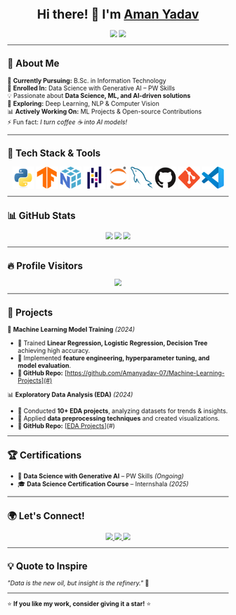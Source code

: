 <h1 align="center">
  Hi there! 👋 I'm <a href="https://www.linkedin.com/in/aman-yadav-6b64b6253/" target="_blank">Aman Yadav</a>
</h1>

<p align="center">
  <img src="https://media.giphy.com/media/hvRJCLFzcasrR4ia7z/giphy.gif" width="40px"/>
  <img src="https://readme-typing-svg.herokuapp.com?font=Roboto&color=%23F7A41D&size=25&center=true&vCenter=true&width=550&lines=Aspiring+Data+Scientist+%7C+ML+Enthusiast;AI+%26+Data+Science+Explorer;Open+Source+Contributor;Passionate+about+AI-driven+Solutions">
</p>

---

## 📌 **About Me**
🌱 **Currently Pursuing:** B.Sc. in Information Technology  
📖 **Enrolled In:** Data Science with Generative AI – PW Skills  
💡 Passionate about **Data Science, ML, and AI-driven solutions**  
🔬 **Exploring:** Deep Learning, NLP & Computer Vision  
📊 **Actively Working On:** ML Projects & Open-source Contributions  
⚡ Fun fact: *I turn coffee ☕ into AI models!*

---


## 🚀 **Tech Stack & Tools**
<p align="center">
  <img src="https://raw.githubusercontent.com/devicons/devicon/master/icons/python/python-original.svg" alt="python" width="50" height="50"/>
  <img src="https://raw.githubusercontent.com/devicons/devicon/master/icons/tensorflow/tensorflow-original.svg" alt="tensorflow" width="50" height="50"/>
  <img src="https://raw.githubusercontent.com/devicons/devicon/master/icons/numpy/numpy-original.svg" alt="numpy" width="50" height="50"/>
  <img src="https://raw.githubusercontent.com/devicons/devicon/master/icons/pandas/pandas-original.svg" alt="pandas" width="50" height="50"/>
  <img src="https://raw.githubusercontent.com/devicons/devicon/master/icons/jupyter/jupyter-original.svg" alt="jupyter" width="50" height="50"/>
  <img src="https://raw.githubusercontent.com/devicons/devicon/master/icons/mysql/mysql-original.svg" alt="mysql" width="50" height="50"/>
  <img src="https://raw.githubusercontent.com/devicons/devicon/master/icons/github/github-original.svg" alt="github" width="50" height="50"/>
  <img src="https://raw.githubusercontent.com/devicons/devicon/master/icons/git/git-original.svg" alt="git" width="50" height="50"/>
  <img src="https://raw.githubusercontent.com/devicons/devicon/master/icons/vscode/vscode-original.svg" alt="vscode" width="50" height="50"/>
</p>


---

## 📊 **GitHub Stats**
<div align="center">
  <img src="https://github-readme-stats.vercel.app/api?username=Amanyadav-07&show_icons=true&theme=radical" width="400">
  <img src="https://github-readme-streak-stats.herokuapp.com/?user=Amanyadav-07&theme=radical" width="400">
  <img src="https://github-readme-stats.vercel.app/api/top-langs/?username=Amanyadav-07&layout=compact&theme=radical" width="400"/>
</div>

---

## 🔥 **Profile Visitors**
<p align="center">
  <img src="https://komarev.com/ghpvc/?username=Amanyadav-07&label=Profile%20Views&color=brightgreen&style=flat" />
</p>

---

## 🚀 **Projects**
🚀 **Machine Learning Model Training** *(2024)*  
- 🔹 Trained **Linear Regression, Logistic Regression, Decision Tree** achieving high accuracy.  
- 🔹 Implemented **feature engineering, hyperparameter tuning, and model evaluation**.  
- **🔗 GitHub Repo:** [https://github.com/Amanyadav-07/Machine-Learning-Projects](#)  

📊 **Exploratory Data Analysis (EDA)** *(2024)*  
- 🔹 Conducted **10+ EDA projects**, analyzing datasets for trends & insights.  
- 🔹 Applied **data preprocessing techniques** and created visualizations.  
- **🔗 GitHub Repo:** [[EDA Projects](https://github.com/Amanyadav-07/Machine-Learning-Projects/tree/main/EDA)](#)  

---

## 🏆 **Certifications**
- 🏅 **Data Science with Generative AI** – PW Skills *(Ongoing)*  
- 🎓 **Data Science Certification Course** – Internshala *(2025)*  

---

## 🌍 **Let's Connect!**
<p align="center">
  <a href="https://www.linkedin.com/in/aman-yadav-6b64b6253/" target="_blank">
    <img src="https://img.shields.io/badge/LinkedIn-0A66C2?style=for-the-badge&logo=linkedin&logoColor=white"/>
  </a>
  <a href="https://github.com/Amanyadav-07" target="_blank">
    <img src="https://img.shields.io/badge/GitHub-181717?style=for-the-badge&logo=github&logoColor=white"/>
  </a>
  <a href="mailto:amanyadav32327@gmail.com">
    <img src="https://img.shields.io/badge/Email-D14836?style=for-the-badge&logo=gmail&logoColor=white"/>
  </a>
</p>

---

## 💡 **Quote to Inspire**
_"Data is the new oil, but insight is the refinery."_ 🚀  

---

⭐ **If you like my work, consider giving it a star!** ⭐  
